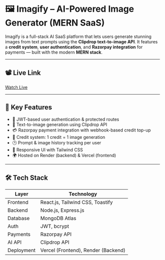 # 🖼️ Imagify – AI-Powered Image Generator (MERN SaaS)

Imagify is a full-stack AI SaaS platform that lets users generate stunning images from text prompts using the **Clipdrop text-to-image API**. It features a **credit system**, **user authentication**, and **Razorpay integration** for payments — built with the modern **MERN stack**.

---

## 📽️ Live Link

[Watch Live](https://imagify-teal-kappa.vercel.app/)

---

## 🚀 Key Features

- 🔐 JWT-based user authentication & protected routes
- 🧠 Text-to-image generation using Clipdrop API
- 💳 Razorpay payment integration with webhook-based credit top-up
- 🔄 Credit system: 1 credit = 1 image generation
- 🕒 Prompt & image history tracking per user
- 📱 Responsive UI with Tailwind CSS
- 🌍 Hosted on Render (backend) & Vercel (frontend)

---

## 🛠️ Tech Stack

| Layer        | Technology                  |
|--------------|------------------------------|
| Frontend     | React.js, Tailwind CSS, Toastify |
| Backend      | Node.js, Express.js          |
| Database     | MongoDB Atlas                |
| Auth         | JWT, bcrypt                  |
| Payments     | Razorpay API                   |
| AI API       | Clipdrop API                 |
| Deployment   | Vercel (Frontend), Render (Backend) |
